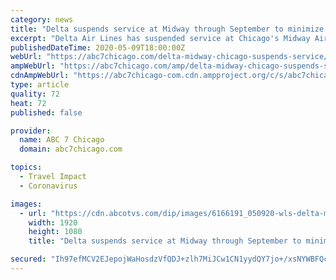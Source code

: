 ```yaml
---
category: news
title: "Delta suspends service at Midway through September to minimize COVID-19 risk"
excerpt: "Delta Air Lines has suspended service at Chicago's Midway Airport at least through September due to the COVID-19 pandemic."
publishedDateTime: 2020-05-09T18:00:00Z
webUrl: "https://abc7chicago.com/delta-midway-chicago-suspends-service/6166178/"
ampWebUrl: "https://abc7chicago.com/amp/delta-midway-chicago-suspends-service/6166178/"
cdnAmpWebUrl: "https://abc7chicago-com.cdn.ampproject.org/c/s/abc7chicago.com/amp/delta-midway-chicago-suspends-service/6166178/"
type: article
quality: 72
heat: 72
published: false

provider:
  name: ABC 7 Chicago
  domain: abc7chicago.com

topics:
  - Travel Impact
  - Coronavirus

images:
  - url: "https://cdn.abcotvs.com/dip/images/6166191_050920-wls-delta-midway-img.jpg"
    width: 1920
    height: 1080
    title: "Delta suspends service at Midway through September to minimize COVID-19 risk"

secured: "Ih97efMCV2EJepojWaHosdzVfQDJ+zlh7MiJCw1CN1yydQY7jo+/xsNYWBFQc4nwwSeGzYG7mnDq5yEkasV4EdYT84btlGQbUgKtoVnIvg4cOzKLS1NTrf9p4dEoa77kqRtreHKU/qrBXzNltu9aosL4v+BmschyLBrKtvDlvdqIAn2oCfqtKjCPM77/AA+RZre28RDr0ViUe809Kwi2MbxgHLJ9ko92OPROAKy/ZPjnKz4OV4RmRhZXT+0rk5ooVRfunMF7Vzn4hXaJwM3Q1wF2GFIj468equRJrGXrbJix5ZYfRblpR+PnQ0bgHVGV;ZGVZNjw9QoL0wAfaO4/jAA=="
---
```


